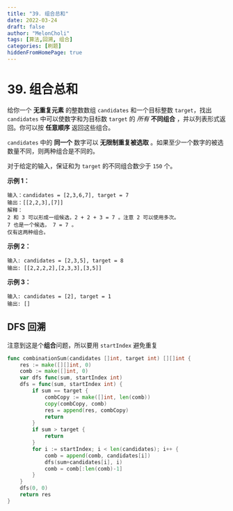 ```yaml
---
title: "39. 组合总和"
date: 2022-03-24
draft: false
author: "MelonCholi"
tags: [算法,回溯, 组合]
categories: [刷题]
hiddenFromHomePage: true
---
```


# 39. 组合总和

给你一个 **无重复元素** 的整数数组 `candidates` 和一个目标整数 `target`，找出 `candidates` 中可以使数字和为目标数 `target` 的 *所有* **不同组合** ，并以列表形式返回。你可以按 **任意顺序** 返回这些组合。

`candidates` 中的 **同一个** 数字可以 **无限制重复被选取** 。如果至少一个数字的被选数量不同，则两种组合是不同的。 

对于给定的输入，保证和为 `target` 的不同组合数少于 `150` 个。

**示例 1：**

```
输入：candidates = [2,3,6,7], target = 7
输出：[[2,2,3],[7]]
解释：
2 和 3 可以形成一组候选，2 + 2 + 3 = 7 。注意 2 可以使用多次。
7 也是一个候选， 7 = 7 。
仅有这两种组合。
```

**示例 2：**

```
输入: candidates = [2,3,5], target = 8
输出: [[2,2,2,2],[2,3,3],[3,5]]
```

**示例 3：**

```
输入: candidates = [2], target = 1
输出: []
```

## DFS 回溯

注意到这是个**组合**问题，所以要用 `startIndex` 避免重复

```go
func combinationSum(candidates []int, target int) [][]int {
	res := make([][]int, 0)
	comb := make([]int, 0)
	var dfs func(sum, startIndex int)
	dfs = func(sum, startIndex int) {
		if sum == target {
			combCopy := make([]int, len(comb))
			copy(combCopy, comb)
			res = append(res, combCopy)
			return
		}
		if sum > target {
			return
		}
		for i := startIndex; i < len(candidates); i++ {
			comb = append(comb, candidates[i])
			dfs(sum+candidates[i], i)
			comb = comb[:len(comb)-1]
		}
	}
	dfs(0, 0)
	return res
}
```

